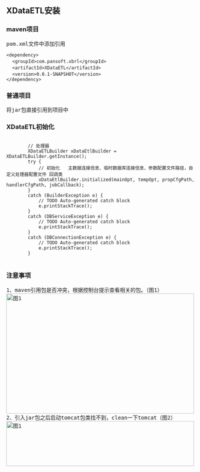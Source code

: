 ## XDataETL安装 ##
 
### maven项目 ###

<pre>
pom.xml文件中添加引用
</pre> 
```<dependency>```</br>
&nbsp;&nbsp;&nbsp;&nbsp;```<groupId>com.pansoft.xbrl</groupId>```  
&nbsp;&nbsp;&nbsp;&nbsp;```<artifactId>XDataETL</artifactId>```  
&nbsp;&nbsp;&nbsp;&nbsp;```<version>0.0.1-SNAPSHOT</version> ```</br>
```</dependency>```

 
### 普通项目 ###
<pre style="font-size:14px">
将jar包直接引用到项目中
</pre>

### XDataETL初始化 ###
<pre style="font-size:14px">
<code>
        // 处理器
        XDataETLBuilder xDataEtlBuilder = XDataETLBuilder.getInstance();
        try {
            // 初始化   主数据连接信息、临时数据库连接信息、参数配置文件路径，自定义处理器配置文件 回调类
            xDataEtlBuilder.initialized(mainOpt, tempOpt, propCfgPath, handlerCfgPath, jobCallback);
        }
        catch (BuilderException e) {
            // TODO Auto-generated catch block
            e.printStackTrace();
        }
        catch (DBServiceException e) {
            // TODO Auto-generated catch block
            e.printStackTrace();
        }
        catch (DBConnectionException e) {
            // TODO Auto-generated catch block
            e.printStackTrace();
        }
</code>
</pre>

### 注意事项 ###
<pre style="font-size:14px">
1、maven引用包是否冲突，根据控制台提示查看相关的包。（图1）
<img src="https://github.com/baozouxiaoshou/XDataETL/blob/master/image/1.png" width = "500" height = "320" alt="图1" />
2、引入jar包之后启动tomcat包类找不到，clean一下tomcat（图2）
<img src="https://github.com/baozouxiaoshou/XDataETL/blob/master/image/2.png" width = "500" height = "120" alt="图1" />
</pre>